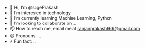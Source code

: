 - 👋 Hi, I’m @sagePrakash
- 👀 I’m interested in technology
- 🌱 I’m currently learning Machine Learning, Python
- 💞️ I’m looking to collaborate on ...
- 📫 How to reach me, email me at ranjanprakash966@gmail.com
- 😄 Pronouns: ...
- ⚡ Fun fact: ...

<!---
sagePrakash/sagePrakash is a ✨ special ✨ repository because its `README.md` (this file) appears on your GitHub profile.
You can click the Preview link to take a look at your changes.
--->

